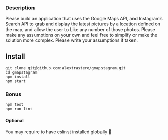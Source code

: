 ### Description
Please build an application that uses the Google Maps API, and Instagram’s Search API to grab and
display the latest pictures by a location defined on the map, and allow the user to Like any number of
those photos. Please make any assumptions on your own and feel free to simplify or make the solution
more complex. Please write your assumptions if taken.

## Install
```
git clone git@github.com:alextrastero/gmapstagram.git
cd gmapstagram
npm install
npm start
```

### Bonus
```
npm test
npm run lint
```

#### Optional
You may require to have eslinst installed globally 👀
